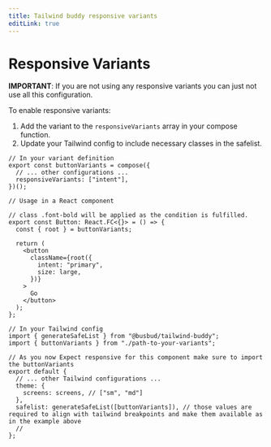 ```yaml
---
title: Tailwind buddy responsive variants
editLink: true
---
```


# Responsive Variants

**IMPORTANT**: If you are not using any responsive variants you can just not use all this configuration.

To enable responsive variants:

1. Add the variant to the `responsiveVariants` array in your compose function.
2. Update your Tailwind config to include necessary classes in the safelist.

```tsx
// In your variant definition
export const buttonVariants = compose({
  // ... other configurations ...
  responsiveVariants: ["intent"],
})();

// Usage in a React component

// class .font-bold will be applied as the condition is fulfilled.
export const Button: React.FC<{}> = () => {
  const { root } = buttonVariants;

  return (
    <button
      className={root({
        intent: "primary",
        size: large,
      })}
    >
      Go
    </button>
  );
};

// In your Tailwind config
import { generateSafeList } from "@busbud/tailwind-buddy";
import { buttonVariants } from "./path-to-your-variants";

// As you now Expect responsive for this component make sure to import the buttonVariants
export default {
  // ... other Tailwind configurations ...
  theme: {
    screens: screens, // ["sm", "md"]
  },
  safelist: generateSafeList([buttonVariants]), // those values are required to align with tailwind breakpoints and make them available as in the example above
  //
};
```
